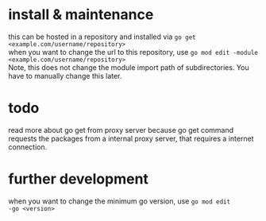# install & maintenance
this can be hosted in a repository and installed via <code>go get &lt;example.com/username/repository&gt;</code><br>
when you want to change the url to this repository, use <code>go mod edit -module &lt;example.com/username/repository&gt;</code><br>
Note, this does not change the module import path of subdirectories. You have to manually change this later.<br>

# todo
read more about go get from proxy server because go get command requests the packages from a internal proxy server, that requires a internet connection.

# further development
when you want to change the minimum go version, use <code>go mod edit -go &lt;version&gt;</code><br>
